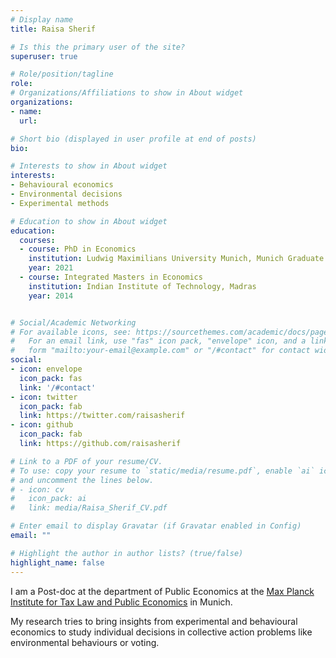 ```yaml
---
# Display name
title: Raisa Sherif

# Is this the primary user of the site?
superuser: true

# Role/position/tagline
role: 
# Organizations/Affiliations to show in About widget
organizations:
- name: 
  url: 

# Short bio (displayed in user profile at end of posts)
bio: 

# Interests to show in About widget
interests:
- Behavioural economics
- Environmental decisions
- Experimental methods 

# Education to show in About widget
education:
  courses:
  - course: PhD in Economics
    institution: Ludwig Maximilians University Munich, Munich Graduate School of Economics
    year: 2021
  - course: Integrated Masters in Economics
    institution: Indian Institute of Technology, Madras
    year: 2014


# Social/Academic Networking
# For available icons, see: https://sourcethemes.com/academic/docs/page-builder/#icons
#   For an email link, use "fas" icon pack, "envelope" icon, and a link in the
#   form "mailto:your-email@example.com" or "/#contact" for contact widget.
social:
- icon: envelope
  icon_pack: fas
  link: '/#contact'
- icon: twitter
  icon_pack: fab
  link: https://twitter.com/raisasherif
- icon: github
  icon_pack: fab
  link: https://github.com/raisasherif

# Link to a PDF of your resume/CV.
# To use: copy your resume to `static/media/resume.pdf`, enable `ai` icons in `params.toml`, 
# and uncomment the lines below.
# - icon: cv
#   icon_pack: ai
#   link: media/Raisa_Sherif_CV.pdf

# Enter email to display Gravatar (if Gravatar enabled in Config)
email: ""

# Highlight the author in author lists? (true/false)
highlight_name: false
---
```


I am a Post-doc at the department of Public Economics at the [Max Planck Institute for Tax Law and Public Economics](https://www.tax.mpg.de/en/home.html/) in Munich.

My research tries to bring insights from experimental and behavioural economics to study individual decisions in collective action problems like environmental behaviours or voting. 


